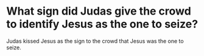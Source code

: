 # What sign did Judas give the crowd to identify Jesus as the one to seize?

Judas kissed Jesus as the sign to the crowd that Jesus was the one to seize.
